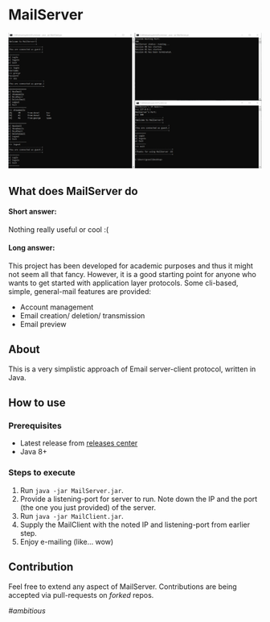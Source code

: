 # MailServer

![Screenshot of working MailServer](https://github.com/GeorgeVasiliadis/MailServer/blob/master/res/Screenshot.PNG)

## What does MailServer do
#### Short answer:
Nothing really useful or cool :(
#### Long answer:
This project has been developed for academic purposes and thus it might not seem all that fancy.
However, it is a good starting point for anyone who wants to get started with application layer protocols.
Some cli-based, simple, general-mail features are provided:
- Account management
- Email creation/ deletion/ transmission
- Email preview

## About
This is a very simplistic approach of Email server-client protocol, written in Java.

## How to use
### Prerequisites
- Latest release from [releases center](https://github.com/GeorgeVasiliadis/MailServer/releases)
- Java 8+

### Steps to execute
1. Run  `java -jar MailServer.jar`.
1. Provide a listening-port for server to run. Note down the IP and the port (the one you just provided) of the server.
1. Run `java -jar MailClient.jar`.
1. Supply the MailClient with the noted IP and listening-port from earlier step.
1. Enjoy e-mailing (like... wow) 

## Contribution
Feel free to extend any aspect of MailServer. Contributions are being accepted via pull-requests on *forked* repos.

*#ambitious*
